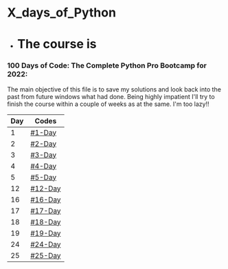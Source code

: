 # X_days_of_Python

* # The course is 
### 100 Days of Code: The Complete Python Pro Bootcamp for 2022: 

The main objective of this file is to save my solutions and look back into the past from future windows what had done.
Being highly impatient I'll try to finish the course within a couple of weeks as at the same.
I'm too lazy!!

|Day|Codes|
|---|---|
| 1 | [#1-Day](https://github.com/1darshanpatil/10_days_of_Python/tree/main/%231-Day) |
|2|[#2-Day](https://github.com/1darshanpatil/10_days_of_Python/tree/main/%232-Day)|
|3|[#3-Day](https://github.com/1darshanpatil/10_days_of_Python/tree/main/%233-Day)|
|4|[#4-Day](https://github.com/1darshanpatil/X_days_of_Python/tree/main/%234-Day)|
|5|[#5-Day](https://github.com/1darshanpatil/X_days_of_Python/tree/main/%235-Day)|
|12|[#12-Day](https://github.com/1darshanpatil/X_days_of_Python/tree/main/%2312-Day)|
|16|[#16-Day](https://github.com/1darshanpatil/X_days_of_Python/tree/main/%2316-Day)|
|17|[#17-Day](https://github.com/1darshanpatil/X_days_of_Python/tree/main/%2317-Day)|
|18|[#18-Day](https://github.com/1darshanpatil/X_days_of_Python/tree/main/%2318-Day) |
|19|[#19-Day](https://github.com/1darshanpatil/X_days_of_Python/tree/main/%2319-%20Day) |
|24|[#24-Day](https://github.com/1darshanpatil/X_days_of_Python/tree/main/%2324-Day) |
|25|[#25-Day](https://github.com/1darshanpatil/X_days_of_Python/tree/main/%2325-Day)|

